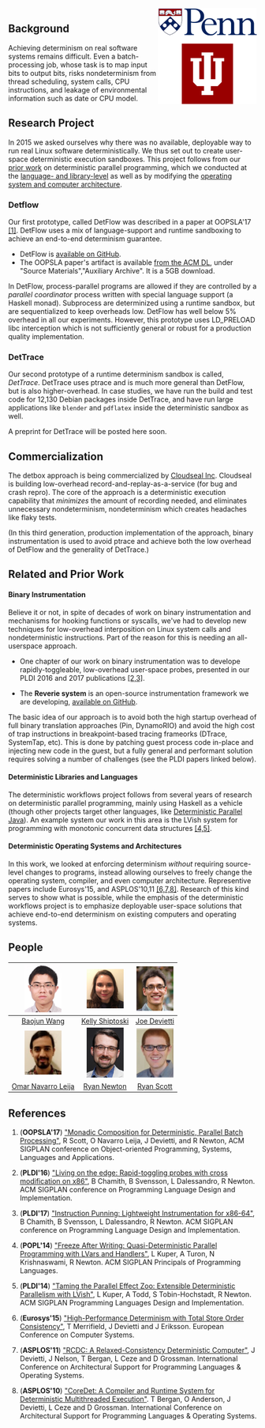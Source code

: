 
<img align="right" width="200" src="images/combined_logos.png">

## Background

Achieving determinism on real software systems remains difficult. Even a batch-processing job, whose task is to map input bits to output bits, risks nondeterminism from thread scheduling, system calls, CPU instructions, and leakage of environmental information such as date or CPU model.

## Research Project

In 2015 we asked ourselves why there was no available, deployable way to run real Linux software deterministically. We thus set out to create user-space deterministic execution sandboxes.  This project follows from our [prior work](#related-and-prior-work) on deterministic parallel programming, which we conducted at the [language- and library-level](#deterministic-libraries-and-languages) as well as by modifying the [operating system and computer architecture](#deterministic-operating-systems-and-architectures).

### Detflow

Our first prototype, called DetFlow was described in a paper at
OOPSLA'17 [[1]](#references).  DetFlow uses a mix of language-support and
runtime sandboxing to achieve an end-to-end determinism guarantee.

 * DetFlow is [available on GitHub](https://github.com/iu-parfunc/detflow/).
 * The OOPSLA paper's artifact is available [from the ACM DL](https://dl.acm.org/citation.cfm?doid=3152284.3133897), under "Source Materials","Auxiliary Archive". It is a 5GB download.

In DetFlow, process-parallel programs are allowed if they are controlled by a *parallel coordinator* process written with special language support (a Haskell monad).  Subprocess are determinized using a runtime sandbox, but are sequentialized to keep overheads low.  DetFlow has well below 5\% overhead in all our experiments. However, this prototype uses LD_PRELOAD libc interception which is not sufficiently general or robust for a production quality implementation.

### DetTrace

Our second prototype of a runtime determinism sandbox is called, *DetTrace*.  DetTrace uses ptrace and is much more general than DetFlow, but is also higher-overhead.  In case studies, we have run the build and test code for 12,130 Debian packages inside DetTrace, and have run large applications like `blender` and `pdflatex` inside the deterministic sandbox as well.

A preprint for DetTrace will be posted here soon.

## Commercialization

The detbox approach is being commercialized by [Cloudseal Inc](https://cloudseal.io).  Cloudseal is building low-overhead record-and-replay-as-a-service (for bug and crash repro). The core of the approach is a deterministic execution capability that *minimizes* the amount of recording needed, and eliminates unnecessary nondeterminism, nondeterminism which creates headaches like flaky tests.

(In this third generation, production implementation of the approach, binary instrumentation is used to avoid ptrace and achieve both the low overhead of DetFlow and the generality of DetTrace.)

## Related and Prior Work

#### Binary Instrumentation

Believe it or not, in spite of decades of work on binary instrumentation and mechanisms for hooking functions or syscalls, we've had to develop new techniques for low-overhead interposition on Linux system calls and nondeterministic instructions.  Part of the reason for this is needing an all-userspace approach.

 * One chapter of our work on binary instrumentation was to develope rapidly-toggleable, low-overhead user-space probes, presented in our PLDI 2016 and 2017 publications [[2,3]](#references).

 * The **Reverie system** is an open-source instrumentation framework we are developing, [available on GitHub](https://github.com/iu-parfunc/reverie).

The basic idea of our approach is to avoid both the high startup overhead of full binary translation approaches (Pin, DynamoRIO) and avoid the high cost of trap instructions in breakpoint-based tracing frameorks (DTrace, SystemTap, etc).  This is done by patching guest process code in-place and injecting new code in the guest, but a fully general and performant solution requires solving a number of challenges (see the PLDI papers linked below).

#### Deterministic Libraries and Languages

The deterministic workflows project follows from several years of research on deterministic parallel programming, mainly using Haskell as a vehicle (though other projects target other languages, like [Deterministic Parallel Java](http://dpj.cs.illinois.edu/)). An example system our work in this area is the LVish system for programming with monotonic concurrent data structures [[4,5]](#references).

#### Deterministic Operating Systems and Architectures

In this work, we looked at enforcing determinism *without* requiring source-level changes to programs, instead allowing ourselves to freely change the operating system, compiler, and even computer architecture.  Representive papers include Eurosys'15, and ASPLOS'10,11 [[6,7,8]](#references). Research of this kind serves to show what is possible, while the emphasis of the deterministic workflows project is to emphasize deployable user-space solutions that achieve end-to-end determinism on existing computers and operating systems.

## People

<center>

  | <img width="75" src="images/wang_headshot.jpg"> | <img width="75" src="images/shiptoski_headshot.png"> | <img width="75" src="images/devietti_headshot.jpg"> |
  |:------:|:-------:|:-------:|
  | [Baojun Wang](https://www.linkedin.com/in/wangbj) | [Kelly Shiptoski](https://www.linkedin.com/in/kelly-shiptoski-a003585b/) | [Joe Devietti](https://www.cis.upenn.edu/~devietti/) |   
  | <img width="75" src="images/leija_headshot.png"> | <img width="75" src="images/newton_headshot.jpg"> | <img width="75" src="images/scott_headshot.png"> |
  | [Omar Navarro Leija](https://gatowololo.github.io/) | [Ryan Newton](https://www.linkedin.com/in/rrnewton/) | [Ryan Scott](https://ryanglscott.github.io/about/) |

</center>

## References

 1. (**OOPSLA'17**) ["Monadic Composition for Deterministic, Parallel Batch Processing"](https://2017.splashcon.org/event/splash-2017-oopsla-detflow-a-monad-for-deterministic-parallel-shell-scripting), R Scott, O Navarro Leija, J Devietti, and R Newton, ACM SIGPLAN conference on Object-oriented Programming, Systems, Languages and Applications.

 2. (**PLDI'16**) ["Living on the edge: Rapid-toggling probes with cross modification on x86"](https://dl.acm.org/citation.cfm?id=3062344), B Chamith, B Svensson, L Dalessandro, R Newton. ACM SIGPLAN conference on Programming Language Design and Implementation.

 3. (**PLDI'17**) ["Instruction Punning: Lightweight Instrumentation for x86-64"](https://dl.acm.org/citation.cfm?id=2908084), B Chamith, B Svensson, L Dalessandro, R Newton. ACM SIGPLAN conference on Programming Language Design and Implementation.

 4. (**POPL'14**) ["Freeze After Writing: Quasi-Deterministic Parallel Programming with LVars and Handlers"](https://dl.acm.org/citation.cfm?doid=2535838.2535842), L Kuper, A Turon, N Krishnaswami, R Newton. ACM SIGPLAN Principals of Programming Languages.

 5. (**PLDI'14**) ["Taming the Parallel Effect Zoo: Extensible Deterministic Parallelism with LVish"](https://dl.acm.org/citation.cfm?id=2594312), L Kuper, A Todd, S Tobin-Hochstadt, R Newton. ACM SIGPLAN Programming Languages Design and Implementation.

 6. (**Eurosys'15**) ["High-Performance Determinism with Total Store Order Consistency"](http://dl.acm.org/authorize?N95410), T Merrifield, J Devietti and J Eriksson. European Conference on Computer Systems.

 7. (**ASPLOS'11**) ["RCDC: A Relaxed-Consistency Deterministic Computer"](http://dl.acm.org/authorize?473781), J Devietti, J Nelson, T Bergan, L Ceze and D Grossman. International Conference on Architectural Support for Programming Languages & Operating Systems.

 8. (**ASPLOS'10**) ["CoreDet: A Compiler and Runtime System for Deterministic Multithreaded Execution"](http://dl.acm.org/authorize?218419). T Bergan, O Anderson, J Devietti, L Ceze and D Grossman. International Conference on Architectural Support for Programming Languages & Operating Systems.






